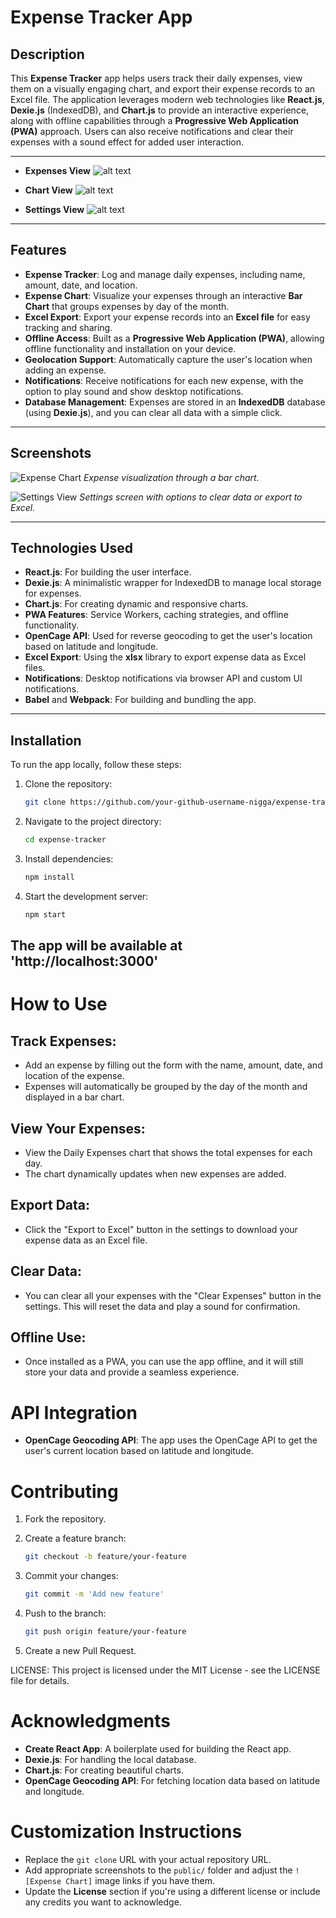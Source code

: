 # Expense Tracker App

## Description

This **Expense Tracker** app helps users track their daily expenses, view them on a visually engaging chart, and export their expense records to an Excel file. The application leverages modern web technologies like **React.js**, **Dexie.js** (IndexedDB), and **Chart.js** to provide an interactive experience, along with offline capabilities through a **Progressive Web Application (PWA)** approach. Users can also receive notifications and clear their expenses with a sound effect for added user interaction.


---
- **Expenses View**
![alt text](image.png)

- **Chart View**
![alt text](image-1.png)

- **Settings View**
![alt text](image-2.png)


---

## Features

- **Expense Tracker**: Log and manage daily expenses, including name, amount, date, and location.
- **Expense Chart**: Visualize your expenses through an interactive **Bar Chart** that groups expenses by day of the month.
- **Excel Export**: Export your expense records into an **Excel file** for easy tracking and sharing.
- **Offline Access**: Built as a **Progressive Web Application (PWA)**, allowing offline functionality and installation on your device.
- **Geolocation Support**: Automatically capture the user's location when adding an expense.
- **Notifications**: Receive notifications for each new expense, with the option to play sound and show desktop notifications.
- **Database Management**: Expenses are stored in an **IndexedDB** database (using **Dexie.js**), and you can clear all data with a simple click.
  
---

## Screenshots

![Expense Chart](./public/screenshot1.png)
*Expense visualization through a bar chart.*

![Settings View](./public/screenshot2.png)
*Settings screen with options to clear data or export to Excel.*

---

## Technologies Used

- **React.js**: For building the user interface.
- **Dexie.js**: A minimalistic wrapper for IndexedDB to manage local storage for expenses.
- **Chart.js**: For creating dynamic and responsive charts.
- **PWA Features**: Service Workers, caching strategies, and offline functionality.
- **OpenCage API**: Used for reverse geocoding to get the user's location based on latitude and longitude.
- **Excel Export**: Using the **xlsx** library to export expense data as Excel files.
- **Notifications**: Desktop notifications via browser API and custom UI notifications.
- **Babel** and **Webpack**: For building and bundling the app.

---

## Installation

To run the app locally, follow these steps:

1. Clone the repository:

   ```bash
   git clone https://github.com/your-github-username-nigga/expense-tracker.git

2. Navigate to the project directory:

   ```bash
   cd expense-tracker

3. Install dependencies:

     ```bash
     npm install

4. Start the development server:

     ```bash
     npm start

## The app will be available at 'http://localhost:3000'

# How to Use

## Track Expenses:
- Add an expense by filling out the form with the name, amount, date, and location of the expense.
- Expenses will automatically be grouped by the day of the month and displayed in a bar chart.

## View Your Expenses:
- View the Daily Expenses chart that shows the total expenses for each day.
- The chart dynamically updates when new expenses are added.

## Export Data:
- Click the "Export to Excel" button in the settings to download your expense data as an Excel file.

## Clear Data:
- You can clear all your expenses with the "Clear Expenses" button in the settings. This will reset the data and play a sound for confirmation.

## Offline Use:
- Once installed as a PWA, you can use the app offline, and it will still store your data and provide a seamless experience.

# API Integration
- **OpenCage Geocoding API**: The app uses the OpenCage API to get the user's current location based on latitude and longitude.

# Contributing
1. Fork the repository.
2. Create a feature branch:

     ```bash
     git checkout -b feature/your-feature

3. Commit your changes:

     ```bash
     git commit -m 'Add new feature'

4. Push to the branch:

     ```bash
     git push origin feature/your-feature

5. Create a new Pull Request.

LICENSE: This project is licensed under the MIT License - see the LICENSE file for details.

# Acknowledgments
- **Create React App**: A boilerplate used for building the React app.
- **Dexie.js**: For handling the local database.
- **Chart.js**: For creating beautiful charts.
- **OpenCage Geocoding API**: For fetching location data based on latitude and longitude.

# Customization Instructions
- Replace the `git clone` URL with your actual repository URL.
- Add appropriate screenshots to the `public/` folder and adjust the `![Expense Chart]` image links if you have them.
- Update the **License** section if you're using a different license or include any credits you want to acknowledge.




